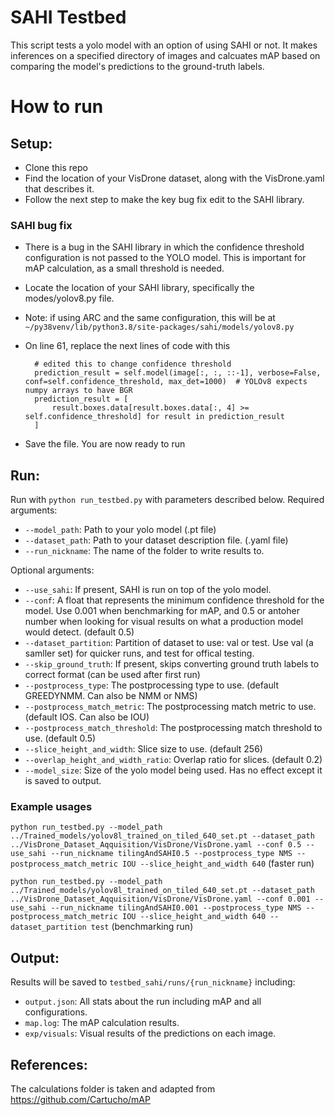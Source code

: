 # SAHI Testbed

This script tests a yolo model with an option of using SAHI or not.
It makes inferences on a specified directory of images and calcuates mAP based on comparing the model's predictions to the ground-truth labels.

# How to run
## Setup:
- Clone this repo
- Find the location of your VisDrone dataset, along with the VisDrone.yaml that describes it.
- Follow the next step to make the key bug fix edit to the SAHI library.

### SAHI bug fix
- There is a bug in the SAHI library in which the confidence threshold configuration is not passed to the YOLO model. This is important for mAP calculation, as a small threshold is needed.
- Locate the location of your SAHI library, specifically the modes/yolov8.py file.
- Note: if using ARC and the same configuration, this will be at `~/py38venv/lib/python3.8/site-packages/sahi/models/yolov8.py`
- On line 61, replace the next lines of code with this

        # edited this to change confidence threshold
        prediction_result = self.model(image[:, :, ::-1], verbose=False, conf=self.confidence_threshold, max_det=1000)  # YOLOv8 expects numpy arrays to have BGR
        prediction_result = [
            result.boxes.data[result.boxes.data[:, 4] >= self.confidence_threshold] for result in prediction_result
        ]
- Save the file. You are now ready to run

## Run:
Run with `python run_testbed.py` with parameters described below.
Required arguments:
- `--model_path`: Path to your yolo model (.pt file)
- `--dataset_path`: Path to your dataset description file. (.yaml file)
- `--run_nickname`: The name of the folder to write results to.

Optional arguments:
- `--use_sahi`: If present, SAHI is run on top of the yolo model.
- `--conf`: A float that represents the minimum confidence threshold for the model. Use 0.001 when benchmarking for mAP, and 0.5 or antoher number when looking for visual results on what a production model would detect. (default 0.5)
- `--dataset_partition`: Partition of dataset to use: val or test. Use val (a samller set) for quicker runs, and test for offical testing.
- `--skip_ground_truth`: If present, skips converting ground truth labels to correct format (can be used after first run)
- `--postprocess_type`: The postprocessing type to use. (default GREEDYNMM. Can also be NMM or NMS)
- `--postprocess_match_metric`: The postprocessing match metric to use. (default IOS. Can also be IOU)
- `--postprocess_match_threshold`: The postprocessing match threshold to use. (default 0.5)
- `--slice_height_and_width`: Slice size to use. (default 256)
- `--overlap_height_and_width_ratio`: Overlap ratio for slices. (default 0.2)
- `--model_size`: Size of the yolo model being used. Has no effect except it is saved to output. 

### Example usages
`python run_testbed.py --model_path ../Trained_models/yolov8l_trained_on_tiled_640_set.pt --dataset_path ../VisDrone_Dataset_Aqquisition/VisDrone/VisDrone.yaml --conf 0.5 --use_sahi --run_nickname tilingAndSAHI0.5 --postprocess_type NMS --postprocess_match_metric IOU --slice_height_and_width 640` (faster run)

`python run_testbed.py --model_path ../Trained_models/yolov8l_trained_on_tiled_640_set.pt --dataset_path ../VisDrone_Dataset_Aqquisition/VisDrone/VisDrone.yaml --conf 0.001 --use_sahi --run_nickname tilingAndSAHI0.001 --postprocess_type NMS --postprocess_match_metric IOU --slice_height_and_width 640 --dataset_partition test` (benchmarking run)

## Output:
Results will be saved to `testbed_sahi/runs/{run_nickname}` including:
- `output.json`: All stats about the run including mAP and all configurations.
- `map.log`: The mAP calculation results.
- `exp/visuals`: Visual results of the predictions on each image.

## References:
The calculations folder is taken and adapted from https://github.com/Cartucho/mAP
